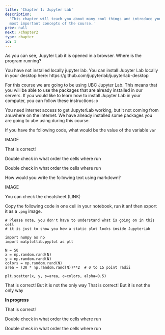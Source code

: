 ```yaml
---
title: 'Chapter 1: Jupyter Lab'
description:
  'This chapter will teach you about many cool things and introduce you to the
  most important concepts of the course.'
prev: null
next: /chapter2
type: chapter
id: 1
---
```


<exercise id="1" title="Introduction" type="slides">

<slides source="chapter1_01_Overview">
</slides>

</exercise>

<exercise id="2" title="What is Jupyter Lab?" type="slides">

<slides source="chapter1_02_JLab">
</slides>

</exercise>

<exercise id="3" title="How to access JupyterLab?">

As you can see, Jupyter Lab it is opened in a browser. Where is the program running?

<choice>
<opt text="My computer">
You have not installed locally jupyter lab. You can install Jupyter Lab locally in your desktop here: https://github.com/jupyterlab/jupyterlab-desktop
</opt>

<opt text="UBC Servers" correct="true">

For this course we are going to be using UBC Jupyter Lab. This means that you will be able to use the packages that are already installed in our servers. If you would like to learn how to install Jupyter Lab in your computer, you can follow these instructions: x

</opt>

<opt text="On the internet">

You need internet access to get JupyterLab working, but it not coming from anuwhere on the internet. We have already installed some packages you are going to ube using during this course.

</opt>
</choice>

</exercise>

<exercise id="4" title="Jupyter Notebooks" type="slides">

<slides source="chapter1_04_JNotebook">
</slides>

</exercise>

<exercise id="5" title="Running cells">

If you have the following code, what would be the value of the variable `var`

IMAGE

<choice>
<opt text="5" correct="true">
That is correct! 
</opt>

<opt text="3" >

Double check in what order the cells where run

</opt>

<opt text="8">

Double check in what order the cells where run
</opt>
</choice>

</exercise>

<exercise id="6" title="Working with text via markdown cells" type="slides">

<slides source="chapter1_06_Markdown">
</slides>

</exercise>

<exercise id="7" title="Markdown syntax">

How would you write the following text using markdown?

IMAGE

<codeblock id="01_07">

You can check the cheatsheet (LINK)

</codeblock>

</exercise>

<exercise id="8" title="Static figure creation and exporting notebooks" type="slides">

<slides source="chapter1_08_Figures">
</slides>


<exercise id="9" title="Create and save your first plot!">

Copy the following code in one cell in your notebook, run it anf then export it as a `.png` image.

```
# Please note, you don't have to understand what is going on in this cell
# it is just to show you how a static plot looks inside JupyterLab

import numpy as np
import matplotlib.pyplot as plt

N = 50
x = np.random.rand(N)
y = np.random.rand(N)
colors = np.random.rand(N)
area = (30 * np.random.rand(N))**2  # 0 to 15 point radii

plt.scatter(x, y, s=area, c=colors, alpha=0.5)
```

<choice>

<opt text="I right clicked is the JupyterLab menu and hold shift brings up the browser menu. Then I select Save">
That is correct! But it is not the only way
</opt>

<opt text="I printed the screen to save it" >

</opt>

<opt text="I used the Save command in the plotting library" >
That is correct! But it is not the only way
</opt>

<opt text="1 and 3 are correct"  correct="true" >

</opt>

<opt text="2 and 3 are correct" >

</opt>

<opt text="All are correct">

</opt>
</choice>

</exercise>

<exercise id="10" title="Jupyter Lab sidebars and other tools" type="slides">

<slides source="chapter1_10_Sidebar">
</slides>

<exercise id="11" title="FINAL EXERCISE (pending)">

**In progress**

<choice>
<opt text="5" correct="true">
That is correct! 
</opt>

<opt text="3" >

Double check in what order the cells where run

</opt>

<opt text="8">

Double check in what order the cells where run
</opt>
</choice>

</exercise>